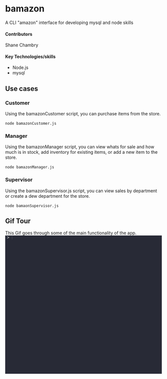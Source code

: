 # bamazon
A CLI "amazon" interface for developing mysql and node skills

#### Contributors
Shane Chambry

#### Key Technologies/skills
<ul>
  <li>Node.js</li>
  <li>mysql</li>
  </ul>

## Use cases

### Customer

Using the bamazonCustomer script, you can purchase items from the store.
```
node bamazonCustomer.js
```

### Manager

Using the bamazonManager script, you can view whats for sale and how much is in stock, add inventory for existing items, or add a new item to the store.
```
node bamazonManager.js
```

### Supervisor

Using the bamazonSupervisor.js script, you can view sales by department or create a dew department for the store.
```
node bamaonSupervisor.js
```

## Gif Tour

This Gif goes through some of the main functionality of the app.
<img src="bamazon_Demo.gif"/>
